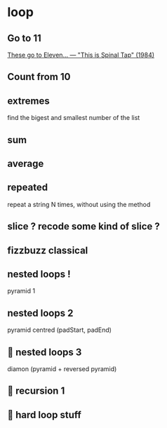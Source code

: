 # loop

## Go to 11

[These go to Eleven... — "This is Spinal Tap" (1984)](https://www.youtube.com/watch?v=hW008FcKr3Q)

## Count from 10

## extremes

find the bigest and smallest number of the list

## sum

## average

## repeated

repeat a string N times, without using the method

## slice ? recode some kind of slice ?

## fizzbuzz classical

## nested loops !

pyramid 1

## nested loops 2

pyramid centred (padStart, padEnd)

## 🌟 nested loops 3

diamon (pyramid + reversed pyramid)

## 🌟 recursion 1

## 🌟 hard loop stuff
